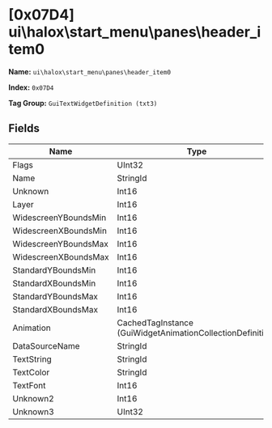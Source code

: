 # [0x07D4] ui\halox\start_menu\panes\header_item0

**Name:** ```ui\halox\start_menu\panes\header_item0```

**Index:** ```0x07D4```

**Tag Group:** ```GuiTextWidgetDefinition (txt3)```

## Fields

Name	| Type	| Value
---	|---	|---	|
Flags	|UInt32	|65536
Name	|StringId	|top_menu_display_item0
Unknown	|Int16	|0
Layer	|Int16	|0
WidescreenYBoundsMin	|Int16	|0
WidescreenXBoundsMin	|Int16	|-20
WidescreenYBoundsMax	|Int16	|44
WidescreenXBoundsMax	|Int16	|323
StandardYBoundsMin	|Int16	|0
StandardXBoundsMin	|Int16	|0
StandardYBoundsMax	|Int16	|0
StandardXBoundsMax	|Int16	|0
Animation	|CachedTagInstance (GuiWidgetAnimationCollectionDefinition)	|[[0x07DB] 0x000007DB](../GuiWidgetAnimationCollectionDefinition/07DB.md)
DataSourceName	|StringId	|
TextString	|StringId	|
TextColor	|StringId	|
TextFont	|Int16	|2
Unknown2	|Int16	|0
Unknown3	|UInt32	|0


